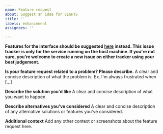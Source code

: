 ```yaml
---
name: Feature request
about: Suggest an idea for SIGHTS
title: ''
labels: enhancement
assignees: ''

---
```


**Features for the interface should be suggested [here](https://github.com/SFXRescue/SIGHTSInterface/issues) instead. This issue tracker is only for the service running on the host machine. If you're not sure, you're welcome to create a new issue on either tracker using your best judgement.**

**Is your feature request related to a problem? Please describe.**
A clear and concise description of what the problem is. Ex. I'm always frustrated when [...]

**Describe the solution you'd like**
A clear and concise description of what you want to happen.

**Describe alternatives you've considered**
A clear and concise description of any alternative solutions or features you've considered.

**Additional context**
Add any other context or screenshots about the feature request here.
